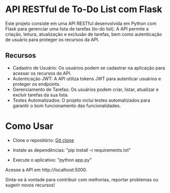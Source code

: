 # API RESTful de To-Do List com Flask

Este projeto consiste em uma API RESTful desenvolvida em Python com Flask para gerenciar uma lista de tarefas (to-do list). A API permite a criação, leitura, atualização e exclusão de tarefas, bem como autenticação de usuário para proteger os recursos da API.

## Recursos

- Cadastro de Usuário: Os usuários podem se cadastrar na aplicação para acessar os recursos da API.
- Autenticação JWT: A API utiliza tokens JWT para autenticar usuários e proteger os endpoints.
- Gerenciamento de Tarefas: Os usuários podem criar, listar, atualizar e excluir tarefas da sua lista.
- Testes Automatizados: O projeto inclui testes automatizados para garantir o bom funcionamento das funcionalidades.

# Como Usar

- Clone o repositório:
[Git clone](https://github.com/georgehenriquecardoso/API-RESTful-de-To-Do-List-com-Flask)

- Instale as dependências:
"pip install -r requirements.txt"

- Execute o aplicativo:
"python app.py"

Acesse a API em http://localhost:5000.

Sinta-se à vontade para contribuir com melhorias, reportar problemas ou sugerir novos recursos!
